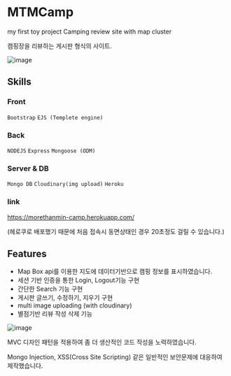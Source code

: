 # MTMCamp
my first toy project Camping review site with map cluster

캠핑장을 리뷰하는 게시판 형식의 사이트.

![image](https://user-images.githubusercontent.com/72514247/105853932-96829d00-6029-11eb-872e-40cd8e44c8a3.png)

## Skills

### Front

`Bootstrap` `EJS (Templete engine)`

### Back

`NODEJS` `Express` `Mongoose (ODM)`

### Server & DB

`Mongo DB` `Cloudinary(img upload)` `Heroku`

### link

https://morethanmin-camp.herokuapp.com/

(헤로쿠로 배포했기 때문에 처음 접속시 동면상태인 경우 20초정도 걸릴 수 있습니다.)

## Features

- Map Box api를 이용한 지도에 데이터기반으로 캠핑 정보를 표시하였습니다.
- 세션 기반 인증을 통한 Login, Logout기능 구현
- 간단한 Search 기능 구현
- 게시판 글쓰기, 수정하기, 지우기 구현
- multi image uploading (with cloudinary)
- 별점기반 리뷰 작성 삭제 기능

![image](https://user-images.githubusercontent.com/72514247/105837022-6b8c4f00-6011-11eb-8869-5f05dca7cec1.png)


MVC 디자인 패턴을 적용하여 좀 더 생산적인 코드 작성을 노력하였습니다.

Mongo Injection, XSS(Cross Site Scripting) 같은 일반적인 보안문제에 대응하여 제작했습니다.

